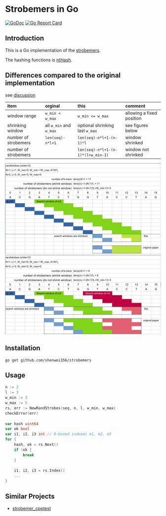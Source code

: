 # Strobemers in Go

[![GoDoc](https://godoc.org/github.com/shenwei356/strobemers?status.svg)](https://godoc.org/github.com/shenwei356/strobemers)
[![Go Report Card](https://goreportcard.com/badge/github.com/shenwei356/strobemers)](https://goreportcard.com/report/github.com/shenwei356/strobemers)

## Introduction

This is a Go implementation of the [strobemers](https://github.com/ksahlin/strobemers).

The hashing functions is [ntHash](https://github.com/will-rowe/nthash/).


## Differences compared to the original implementation

see [discussion](https://github.com/ksahlin/strobemers/issues/2)

item                |orginal                |this                              |comment
:-------------------|:----------------------|:---------------------------------|:------------------------
window range        |`w_min < w_max`        |`w_min <= w_max`                  |allowing a fixed position
shrinking window    |all `w_min` and `w_max`|optional shrinking last `w_max`   |see figures below
number of strobemers|`len(seq)-n*l+1`       |`len(seq)-n*l+1-(n-1)*l`          |window shrinked
number of strobemers|                       |`len(seq)-n*l+1-(n-1)*(l+w_min-1)`|window not shrinked

<img src="illustration_randstrobes_order2.jpg" width="750"  />

<img src="illustration_randstrobes_order3.jpg" width="750" />


## Installation

    go get github.com/shenwei356/strobemers

## Usage


```go
n := 2
l := 3
w_min := 3
w_max := 5
rs, err := NewRandStrobes(seq, n, l, w_min, w_max)
checkError(err)

var hash uint64
var ok bool
var i1, i2, i3 int // 0-based indexes m1, m2, m3
for {
    hash, ok = rs.Next()
    if !ok {
        break
    }

    i1, i2, i3 = rs.Index()
    ...
}

```

## Similar Projects

- [strobemer_cpptest](https://github.com/BGI-Qingdao/strobemer_cpptest)